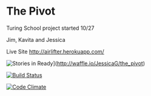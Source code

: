 The Pivot
===========

Turing School project started 10/27

Jim, Kavita and Jessica

Live Site http://airlifter.herokuapp.com/

![Stories in Ready](https://badge.waffle.io/JessicaG/the_pivot.png?label=ready&title=Ready)](http://waffle.io/JessicaG/the_pivot)

[![Build Status](https://travis-ci.org/JessicaG/the_pivot.svg)](https://travis-ci.org/JessicaG/the_pivot)

[![Code Climate](https://codeclimate.com/github/JessicaG/the_pivot/badges/gpa.svg)](https://codeclimate.com/github/JessicaG/the_pivot)

